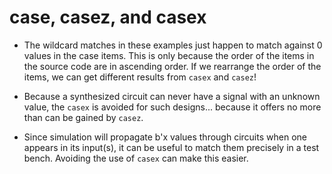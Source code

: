 # case, casez, and casex


- The wildcard matches in these examples just happen to match against 
0 values in the case items.  This is only because the order of the items
in the source code are in ascending order.  If we rearrange the order of
the items, we can get different results from `casex` and `casez`!

- Because a synthesized circuit can never have a signal with an unknown
value, the `casex` is avoided for such designs... because it offers no 
more than can be gained by `casez`.

- Since simulation will propagate b'x values through circuits when one
appears in its input(s), it can be useful to match them precisely in a
test bench.  Avoiding the use of `casex` can make this easier.
